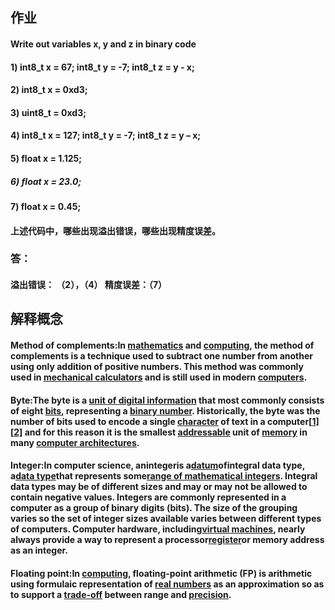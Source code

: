##  作业

####  Write out variables x, y and z in binary code
####  1) int8_t x = 67; int8_t y = -7; int8_t z = y - x;
####  2) int8_t x = 0xd3;
####  3) uint8_t = 0xd3;
####  4) int8_t x = 127; int8_t y = -7; int8_t z = y – x;
####  5) float x = 1.125;
##### 6) float x = 23.0;
####  7) float x = 0.45;
####  上述代码中，哪些出现溢出错误，哪些出现精度误差。

###  答：

####  溢出错误： （2），（4） 精度误差：（7）

##  解释概念

####  Method of complements:In [mathematics](https://en.wikipedia.org/wiki/Mathematics) and [computing](https://en.wikipedia.org/wiki/Computing), the **method of complements** is a technique used to subtract one number from another using only addition of positive numbers. This method was commonly used in [mechanical calculators](https://en.wikipedia.org/wiki/Mechanical_calculator) and is still used in modern [computers](https://en.wikipedia.org/wiki/Computers). 

####  Byte:The **byte** is a [unit of digital information](https://en.wikipedia.org/wiki/Units_of_information) that most commonly consists of eight [bits](https://en.wikipedia.org/wiki/Bit), representing a [binary number](https://en.wikipedia.org/wiki/Binary_number). Historically, the byte was the number of bits used to encode a single [character](https://en.wikipedia.org/wiki/Character_(computing)) of text in a computer[[1\]](https://en.wikipedia.org/wiki/Byte#cite_note-Buchholz_1962-1)[[2\]](https://en.wikipedia.org/wiki/Byte#cite_note-Bemer_1959-2) and for this reason it is the smallest [addressable](https://en.wikipedia.org/wiki/Address_space) unit of [memory](https://en.wikipedia.org/wiki/Computer_memory) in many [computer architectures](https://en.wikipedia.org/wiki/Computer_architecture).

####  Integer:In computer science, an**integer**is a[datum](https://en.wikipedia.org/wiki/Data)of**integral data type**, a[data type](https://en.wikipedia.org/wiki/Data_type)that represents some[range of mathematical integers](https://en.wikipedia.org/wiki/Interval_(mathematics)). Integral data types may be of different sizes and may or may not be allowed to contain negative values. Integers are commonly represented in a computer as a group of binary digits (bits). The size of the grouping varies so the set of integer sizes available varies between different types of computers. Computer hardware, including[virtual machines](https://en.wikipedia.org/wiki/Virtual_machine), nearly always provide a way to represent a processor[register](https://en.wikipedia.org/wiki/Word_size)or memory address as an integer.

####  Floating point:In [computing](https://en.wikipedia.org/wiki/Computing), **floating-point arithmetic** (**FP**) is arithmetic using formulaic representation of [real numbers](https://en.wikipedia.org/wiki/Real_number) as an approximation so as to support a [trade-off](https://en.wikipedia.org/wiki/Trade-off) between range and [precision](https://en.wikipedia.org/wiki/Accuracy_and_precision). 

